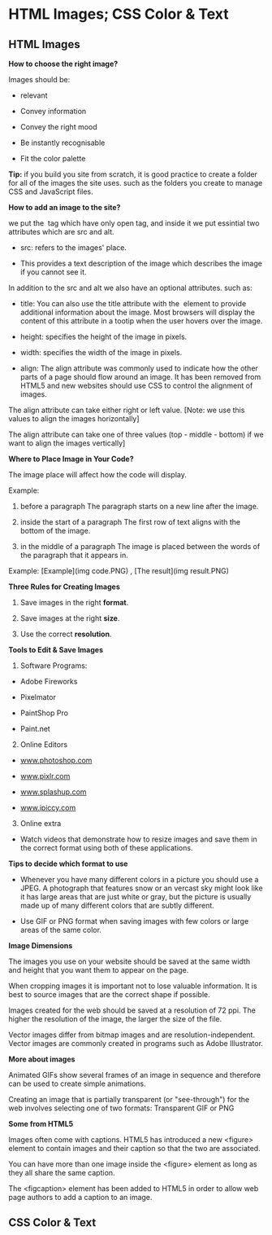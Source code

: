 # HTML Images; CSS Color & Text

## HTML Images

**How to choose the right image?**

Images should be:

- relevant

- Convey information

- Convey the right mood
 
- Be instantly recognisable
 
- Fit the color palette

**Tip:** if you build you site from scratch, it is good practice to create a folder for all of the images the site uses. such as the folders you create to manage CSS and JavaScript files.

**How to add an image to the site?**

we put the <img> tag which have only open tag, and inside it we put essintial two attributes which are src and alt.

- src: refers to the images' place.

- This provides a text description of the image which describes the image if you cannot see it.

In addition to the src and alt we also have an optional attributes. such as:

- title: You can also use the title attribute with the <img> element to provide additional information about the image. Most browsers will display the content of this attribute in a tootip when the user hovers over the image.

- height: specifies the height of the image in pixels.

- width: specifies the width of the image in pixels.

- align: The align attribute was commonly used to indicate how the other parts of a page should flow around an image. It has been removed from HTML5 and new websites should use CSS to control the alignment of images. 

The align attribute can take either right or left value. [Note: we use this values to align the images horizontally]


The align attribute can take one of three values (top - middle - bottom) if we want to align the images vertically]

**Where to Place Image in Your Code?**

The image place will affect how the code will display.

Example:

1. before a paragraph The paragraph starts on a new line after the image.

2. inside the start of a paragraph The first row of text aligns with the bottom of the image.

3. in the middle of a paragraph The image is placed between the words of the paragraph that it appears in.

Example: [Example](img code.PNG) , [The result](img result.PNG)

**Three Rules for Creating Images**

1. Save images in the right **format**.

2. Save images at the right **size**.

3. Use the correct **resolution**.

**Tools to Edit & Save Images**

1. Software Programs:

- Adobe Fireworks

- Pixelmator

- PaintShop Pro

- Paint.net

2. Online Editors
- www.photoshop.com

- www.pixlr.com

- www.splashup.com

- www.ipiccy.com

3. Online extra

- Watch videos that demonstrate how to resize images and save them in the correct format using both of these applications.

**Tips to decide which format to use**

- Whenever you have many different colors in a picture you should use a JPEG.
A photograph that features snow or an vercast sky might look like it has large areas that are just white or gray, but the picture is usually made up of many different
colors that are subtly different.

- Use GIF or PNG format when saving images with few colors or large areas of the same color.

**Image Dimensions**

The images you use on your website should be saved at the same width and height that you want them to appear on the page.

When cropping images it is important not to lose valuable information. It is best to source images that are the correct shape if possible.

Images created for the web should be saved at a resolution of 72 ppi. The higher the resolution of the image, the larger the size of the file.

Vector images differ from bitmap images and are resolution-independent. Vector images are commonly created in programs such as Adobe Illustrator.

**More about images**

Animated GIFs show several frames of an image in sequence and therefore can be used to create simple animations.

Creating an image that is partially transparent (or "see-through") for the web involves selecting one of two formats: Transparent GIF or PNG


**Some from HTML5**

Images often come with captions. HTML5 has introduced a new \<figure> element to contain images and their caption so that the two are associated. 

You can have more than one image inside the \<figure> element as long as they all share
the same caption.

The \<figcaption> element has been added to HTML5 in order to allow web page authors to add a caption to an image.




## CSS Color & Text
